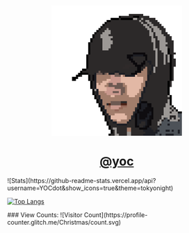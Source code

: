 <!---
YOCdot/YOCdot is a ✨ special ✨ repository because its `README.md` (this file) appears on your GitHub profile.
You can click the Preview link to take a look at your changes.
--->

<div align=center>
<img width='300' height='300' src="./favicon.png" />

<h1>
<a href="https://www.iyoc.xyz" target="_blank">@yoc</a>
</h1>
  
</div>
  
<div>
![Stats](https://github-readme-stats.vercel.app/api?username=YOCdot&show_icons=true&theme=tokyonight)

[![Top Langs](https://github-readme-stats.vercel.app/api/top-langs/?username=YOCdot)](https://github.com/YOCdot/github-readme-stats)
</div>
### View Counts: ![Visitor Count](https://profile-counter.glitch.me/Christmas/count.svg)
